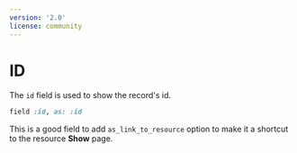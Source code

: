 ```yaml
---
version: '2.0'
license: community
---
```


# ID

The `id` field is used to show the record's id.

```ruby
field :id, as: :id
```

This is a good field to add `as_link_to_resource` option to make it a shortcut to the resource **Show** page.
